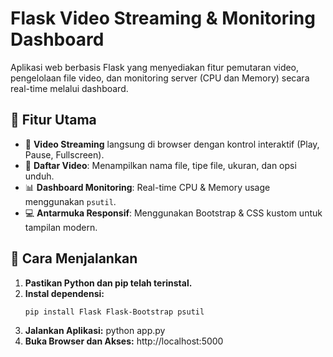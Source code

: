 # Flask Video Streaming & Monitoring Dashboard

Aplikasi web berbasis Flask yang menyediakan fitur pemutaran video, pengelolaan file video, dan monitoring server (CPU dan Memory) secara real-time melalui dashboard.

## 📌 Fitur Utama

- 🎥 **Video Streaming** langsung di browser dengan kontrol interaktif (Play, Pause, Fullscreen).
- 📁 **Daftar Video**: Menampilkan nama file, tipe file, ukuran, dan opsi unduh.
- 📊 **Dashboard Monitoring**: Real-time CPU & Memory usage menggunakan `psutil`.
- 💻 **Antarmuka Responsif**: Menggunakan Bootstrap & CSS kustom untuk tampilan modern.

## 🚀 Cara Menjalankan

1. **Pastikan Python dan pip telah terinstal.**
2. **Instal dependensi:**
   ```bash
   pip install Flask Flask-Bootstrap psutil
3. **Jalankan Aplikasi:**
   python app.py
5. **Buka Browser dan Akses:**
   http://localhost:5000
